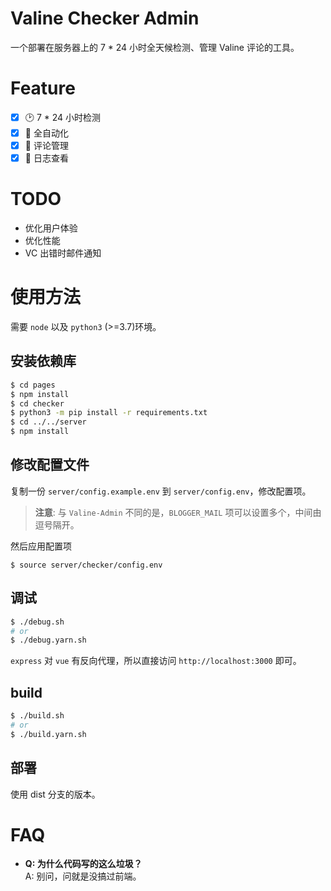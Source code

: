 # Valine Checker Admin
一个部署在服务器上的 7 * 24 小时全天候检测、管理 Valine 评论的工具。

# Feature
- [x] 🕑 7 * 24 小时检测  
- [x] 🤖 全自动化  
- [x] 🎉 评论管理  
- [x] 📝 日志查看

# TODO
- 优化用户体验
- 优化性能
- VC 出错时邮件通知

# 使用方法
需要 `node` 以及 `python3` (>=3.7)环境。
## 安装依赖库
```bash
$ cd pages
$ npm install
$ cd checker
$ python3 -m pip install -r requirements.txt
$ cd ../../server
$ npm install
```
## 修改配置文件
复制一份 `server/config.example.env` 到 `server/config.env`，修改配置项。    
> **注意**: 与 `Valine-Admin` 不同的是，`BLOGGER_MAIL` 项可以设置多个，中间由逗号隔开。

然后应用配置项
```shell
$ source server/checker/config.env
```

## 调试
```bash
$ ./debug.sh
# or
$ ./debug.yarn.sh
```
`express` 对 `vue` 有反向代理，所以直接访问 `http://localhost:3000` 即可。

## build
```bash
$ ./build.sh
# or
$ ./build.yarn.sh
```

## 部署
使用 dist 分支的版本。
# FAQ
- **Q: 为什么代码写的这么垃圾？**  
  A: 别问，问就是没搞过前端。